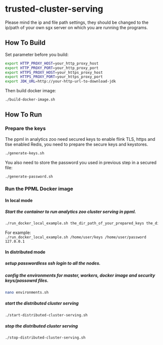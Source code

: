 # trusted-cluster-serving
Please mind the ip and file path settings, they should be changed to the ip/path of your own sgx server on which you are running the programs.

## How To Build
Set parameter before you build: <br>
```bash
export HTTP_PROXY_HOST=your_http_proxy_host
export HTTP_PROXY_PORT=your_http_proxy_port
export HTTPS_PROXY_HOST=your_https_proxy_host
export HTTPS_PROXY_PORT=your_https_proxy_port
export JDK_URL=http://your-http-url-to-download-jdk
```
Then build docker image: <br>
```bash
./build-docker-image.sh
```

## How To Run
### Prepare the keys
The ppml in analytics zoo need secured keys to enable flink TLS, https and tlse enabled Redis, you need to prepare the secure keys and keystores. <br>
```bash
./generate-keys.sh
```
You also need to store the password you used in previous step in a secured file: <br>
```bash
./generate-password.sh
```

### Run the PPML Docker image
#### In local mode
##### Start the container to run analytics zoo cluster serving in ppml.
```bash
./run_docker_local_example.sh the_dir_path_of_your_prepared_keys the_dir_path_of_your_prepared_password your_local_ip_of_the_sgx_server
```
For example: <br>
`./run_docker_local_example.sh /home/user/keys /home/user/password 127.0.0.1`

#### In distributed mode
##### setup passwordless ssh login to all the nodes.
##### config the environments for master, workers, docker image and security keys/passowrd files.
```bash
nano environments.sh
```
##### start the distributed cluster serving
```bash
./start-distributed-cluster-serving.sh
```
##### stop the distributed cluster serving 
```bash
./stop-distributed-cluster-serving.sh
```
